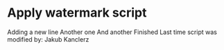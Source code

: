 Apply watermark script
======================
Adding a new line
Another one
And another
Finished
Last time script was modified by: Jakub Kanclerz
